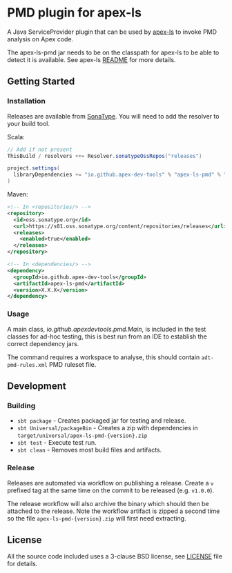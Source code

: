 # PMD plugin for apex-ls

A Java ServiceProvider plugin that can be used by [apex-ls](https://github.com/apex-dev-tools/apex-ls) to invoke PMD analysis on Apex code.

The apex-ls-pmd jar needs to be on the classpath for apex-ls to be able to detect it is available. See apex-ls [README](https://github.com/apex-dev-tools/apex-ls/blob/main/README.md) for more details.

## Getting Started

### Installation

Releases are available from [SonaType](https://s01.oss.sonatype.org). You will need to add the resolver to your build tool.

Scala:

  ```scala
  // Add if not present
  ThisBuild / resolvers ++= Resolver.sonatypeOssRepos("releases")

  project.settings(
    libraryDependencies += "io.github.apex-dev-tools" % "apex-ls-pmd" % "X.X.X"
  )
  ```

Maven:

  ```xml
  <!-- In <repositories/> -->
  <repository>
    <id>oss.sonatype.org</id>
    <url>https://s01.oss.sonatype.org/content/repositories/releases</url>
    <releases>
      <enabled>true</enabled>
    </releases>
  </repository>

  <!-- In <dependencies/> -->
  <dependency>
    <groupId>io.github.apex-dev-tools</groupId>
    <artifactId>apex-ls-pmd</artifactId>
    <version>X.X.X</version>
  </dependency>
  ```

### Usage

A main class, *io.github.apexdevtools.pmd.Main*, is included in the test classes for ad-hoc testing, this is best run from an IDE to establish the correct dependency jars.

The command requires a workspace to analyse, this should contain `adt-pmd-rules.xml` PMD ruleset file.

## Development

### Building

* `sbt package` - Creates packaged jar for testing and release.
* `sbt Universal/packageBin` - Creates a zip with dependencies in `target/universal/apex-ls-pmd-{version}.zip`
* `sbt test` - Execute test run.
* `sbt clean` - Removes most build files and artifacts.

### Release

Releases are automated via workflow on publishing a release. Create a `v` prefixed tag at the same time on the commit to be released (e.g. `v1.0.0`).

The release workflow will also archive the binary which should then be attached to the release. Note the workflow artifact is zipped a second time so the file `apex-ls-pmd-{version}.zip` will first need extracting.

## License

All the source code included uses a 3-clause BSD license, see [LICENSE](LICENSE) file for details.
